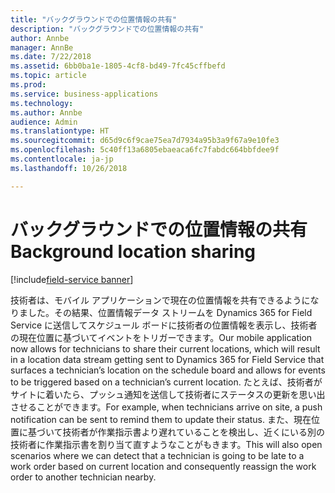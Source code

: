 ```yaml
---
title: "バックグラウンドでの位置情報の共有"
description: "バックグラウンドでの位置情報の共有"
author: Annbe
manager: AnnBe
ms.date: 7/22/2018
ms.assetid: 6bb0ba1e-1805-4cf8-bd49-7fc45cffbefd
ms.topic: article
ms.prod: 
ms.service: business-applications
ms.technology: 
ms.author: Annbe
audience: Admin
ms.translationtype: HT
ms.sourcegitcommit: d65d9c6f9cae75ea7d7934a95b3a9f67a9e10fe3
ms.openlocfilehash: 5c40ff13a6805ebaeaca6fc7fabdc664bbfdee9f
ms.contentlocale: ja-jp
ms.lasthandoff: 10/26/2018

---
```


#  <a name="background-location-sharing"></a><span data-ttu-id="bc7a0-103">バックグラウンドでの位置情報の共有</span><span class="sxs-lookup"><span data-stu-id="bc7a0-103">Background location sharing</span></span>

[!include[field-service banner](../../../includes/field-service.md)]



<span data-ttu-id="bc7a0-104">技術者は、モバイル アプリケーションで現在の位置情報を共有できるようになりました。その結果、位置情報データ ストリームを Dynamics 365 for Field Service に送信してスケジュール ボードに技術者の位置情報を表示し、技術者の現在位置に基づいてイベントをトリガーできます。</span><span class="sxs-lookup"><span data-stu-id="bc7a0-104">Our mobile application now allows for technicians to share their current locations, which will result in a location data stream getting sent to Dynamics 365 for Field Service that surfaces a technician’s location on the schedule board and allows for events to be triggered based on a technician’s current location.</span></span> <span data-ttu-id="bc7a0-105">たとえば、技術者がサイトに着いたら、プッシュ通知を送信して技術者にステータスの更新を思い出させることができます。</span><span class="sxs-lookup"><span data-stu-id="bc7a0-105">For example, when technicians arrive on site, a push notification can be sent to remind them to update their status.</span></span> <span data-ttu-id="bc7a0-106">また、現在位置に基づいて技術者が作業指示書より遅れていることを検出し、近くにいる別の技術者に作業指示書を割り当て直すようなことがもきます。</span><span class="sxs-lookup"><span data-stu-id="bc7a0-106">This will also open scenarios where we can detect that a technician is going to be late to a work order based on current location and consequently reassign the work order to another technician nearby.</span></span>

